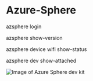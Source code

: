 # Azure-Sphere
azsphere login

azsphere show-version

azsphere device wifi show-status

azsphere dev show-attached

![Image of Azure Sphere dev kit](https://github.com/muhady/Azure-Sphere/blob/master/sphereos.jpg)
